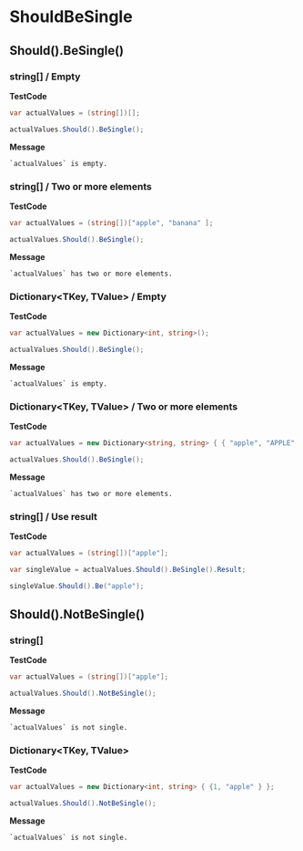 ﻿# ShouldBeSingle

## Should().BeSingle()

### string[] / Empty

**TestCode**

```csharp
var actualValues = (string[])[];

actualValues.Should().BeSingle();
```

**Message**

```
`actualValues` is empty.
```

### string[] / Two or more elements

**TestCode**

```csharp
var actualValues = (string[])["apple", "banana" ];

actualValues.Should().BeSingle();
```

**Message**

```
`actualValues` has two or more elements.
```

### Dictionary<TKey, TValue> / Empty

**TestCode**

```csharp
var actualValues = new Dictionary<int, string>();

actualValues.Should().BeSingle();
```

**Message**

```
`actualValues` is empty.
```

### Dictionary<TKey, TValue> / Two or more elements

**TestCode**

```csharp
var actualValues = new Dictionary<string, string> { { "apple", "APPLE" }, { "banana", "BANANA" } };

actualValues.Should().BeSingle();
```

**Message**

```
`actualValues` has two or more elements.
```

### string[] / Use result

**TestCode**

```csharp
var actualValues = (string[])["apple"];

var singleValue = actualValues.Should().BeSingle().Result;

singleValue.Should().Be("apple");
```

## Should().NotBeSingle()

### string[]

**TestCode**

```csharp
var actualValues = (string[])["apple"];

actualValues.Should().NotBeSingle();
```

**Message**

```
`actualValues` is not single.
```

### Dictionary<TKey, TValue>

**TestCode**

```csharp
var actualValues = new Dictionary<int, string> { {1, "apple" } };

actualValues.Should().NotBeSingle();
```

**Message**

```
`actualValues` is not single.
```


